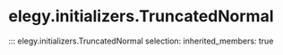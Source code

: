 
# elegy.initializers.TruncatedNormal
::: elegy.initializers.TruncatedNormal
    selection:
        inherited_members: true